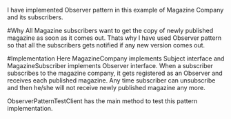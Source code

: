 I have implemented Observer pattern in this example of Magazine Company and its subscribers.

#Why
All Magazine subscribers want to get the copy of newly published magazine as soon as it comes out. 
Thats why I have used Observer pattern so that all the subscribers gets notified if any new version comes out.

#Implementation
Here MagazineCompany implements Subject interface and MagazineSubscriber implements Observer interface.
When a subscriber subscribes to the magazine company, it gets registered as an Observer and receives each published magazine. 
Any time subscriber can unsubscribe and then he/she will not receive newly published magazine any more.

ObserverPatternTestClient has the main method to test this pattern implementation.